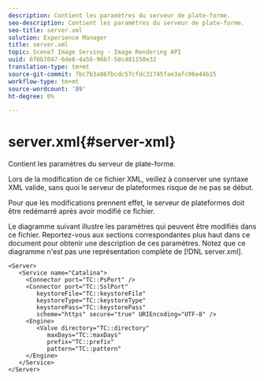 ```yaml
---
description: Contient les paramètres du serveur de plate-forme.
seo-description: Contient les paramètres du serveur de plate-forme.
seo-title: server.xml
solution: Experience Manager
title: server.xml
topic: Scene7 Image Serving - Image Rendering API
uuid: 6f8b7047-6de6-4a56-96b7-58c481150e32
translation-type: tm+mt
source-git-commit: 7bc7b3a86fbcdc57cfdc31745fae3afc06e44b15
workflow-type: tm+mt
source-wordcount: '89'
ht-degree: 0%

---
```



# server.xml{#server-xml}

Contient les paramètres du serveur de plate-forme.

Lors de la modification de ce fichier XML, veillez à conserver une syntaxe XML valide, sans quoi le serveur de plateformes risque de ne pas se début.

Pour que les modifications prennent effet, le serveur de plateformes doit être redémarré après avoir modifié ce fichier.

Le diagramme suivant illustre les paramètres qui peuvent être modifiés dans ce fichier. Reportez-vous aux sections correspondantes plus haut dans ce document pour obtenir une description de ces paramètres. Notez que ce diagramme n&#39;est pas une représentation complète de [!DNL server.xml].

```
<Server>
   <Service name="Catalina">
     <Connector port="TC::PsPort" />
     <Connector port="TC::SslPort"
        keystoreFile="TC::keystoreFile"
        keystoreType="TC::keystoreType"
        keystorePass="TC::keystorePass" 
        scheme="https" secure="true" URIEncoding="UTF-8" />
     <Engine>
        <Valve directory="TC::directory" 
           maxDays="TC::maxDays" 
           prefix="TC::prefix" 
           pattern="TC::pattern" 
     </Engine>  
   </Service>
</Server>
```

